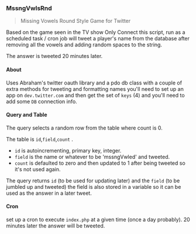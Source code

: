 ### MssngVwlsRnd
 
 > Missing Vowels Round Style Game for Twitter

Based on the game seen in the TV show Only Connect this script, run as a scheduled task / cron job will tweet a player's name from the database after removing all the vowels and adding random spaces to the string.

The answer is tweeted 20 minutes later.

#### About

Uses Abraham's twitter oauth library and a pdo db class with a couple of extra methods for tweeting and formatting names you'll need to set up an app on `dev.twitter.com` and then get the set of `keys` (4) and you'll need to add some `DB` connection info.

#### Query and Table

The query selects a random row from the table where count is 0.

The table is `id`,`field`,`count` .
+ `id` is autoincrementing, primary key, integer.
+ `field` is the name or whatever to be 'mssngVwled' and tweeted.
+ `count` is defaulted to zero and then updated to 1 after being tweeted so it's not used again.

The query returns `id` (to be used for updating later) and the `field` (to be jumbled up and tweeted) the field is also stored in a variable so it can be used as the answer in a later tweet.

#### Cron

set up a cron to execute `index.php` at a given time (once a day probably). 
20 minutes later the answer will be tweeted.
